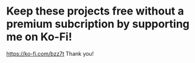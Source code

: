 # Keep these projects free without a premium subcription by supporting me on Ko-Fi!
https://ko-fi.com/bzz7t
Thank you!